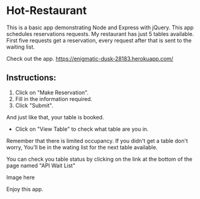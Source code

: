 # Hot-Restaurant

This is a basic app demonstrating Node and Express with jQuery. This app schedules reservations requests. My restaurant has just 5 tables available. First five requests get a reservation, every request after that is sent to the waiting list.

Check out the app.
https://enigmatic-dusk-28183.herokuapp.com/

## Instructions:
1. Click on "Make Reservation".
2. Fill in the information required.
3. Click "Submit". 

And just like that, your table is booked.
 * Click on "View Table" to check what table are you in.

Remember that there is limited occupancy. If you didn't get a table don't worry, You'll be in the wating list for the next table available.

You can check you table status by clicking on the link at the bottom of the page named "API Wait List"

Image here

Enjoy this app.
